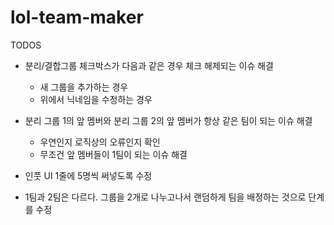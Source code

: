 # lol-team-maker

TODOS

- 분리/결합그룹 체크박스가 다음과 같은 경우 체크 해제되는 이슈 해결
  - 새 그룹을 추가하는 경우
  - 위에서 닉네임을 수정하는 경우

- 분리 그룹 1의 앞 멤버와 분리 그룹 2의 앞 멤버가 항상 같은 팀이 되는 이슈 해결
  - 우연인지 로직상의 오류인지 확인
  - 무조건 앞 멤버들이 1팀이 되는 이슈 해결
 
- 인풋 UI 1줄에 5명씩 써넣도록 수정

- 1팀과 2팀은 다르다. 그룹을 2개로 나누고나서 랜덤하게 팀을 배정하는 것으로 단계를 수정
